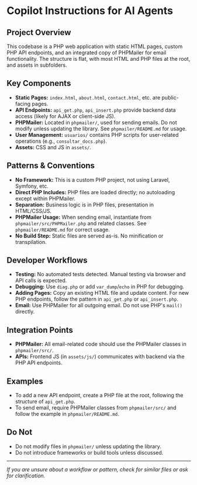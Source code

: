 # Copilot Instructions for AI Agents

## Project Overview
This codebase is a PHP web application with static HTML pages, custom PHP API endpoints, and an integrated copy of PHPMailer for email functionality. The structure is flat, with most HTML and PHP files at the root, and assets in subfolders.

## Key Components
- **Static Pages:** `index.html`, `about.html`, `contact.html`, etc. are public-facing pages.
- **API Endpoints:** `api_get.php`, `api_insert.php` provide backend data access (likely for AJAX or client-side JS).
- **PHPMailer:** Located in `phpmailer/`, used for sending emails. Do not modify unless updating the library. See `phpmailer/README.md` for usage.
- **User Management:** `usuarios/` contains PHP scripts for user-related operations (e.g., `consultar_docs.php`).
- **Assets:** CSS and JS in `assets/`.

## Patterns & Conventions
- **No Framework:** This is a custom PHP project, not using Laravel, Symfony, etc.
- **Direct PHP Includes:** PHP files are loaded directly; no autoloading except within PHPMailer.
- **Separation:** Business logic is in PHP files, presentation in HTML/CSS/JS.
- **PHPMailer Usage:** When sending email, instantiate from `phpmailer/src/PHPMailer.php` and related classes. See `phpmailer/README.md` for correct usage.
- **No Build Step:** Static files are served as-is. No minification or transpilation.

## Developer Workflows
- **Testing:** No automated tests detected. Manual testing via browser and API calls is expected.
- **Debugging:** Use `diag.php` or add `var_dump`/`echo` in PHP for debugging.
- **Adding Pages:** Copy an existing HTML file and update content. For new PHP endpoints, follow the pattern in `api_get.php` or `api_insert.php`.
- **Email:** Use PHPMailer for all outgoing email. Do not use PHP's `mail()` directly.

## Integration Points
- **PHPMailer:** All email-related code should use the PHPMailer classes in `phpmailer/src/`.
- **APIs:** Frontend JS (in `assets/js/`) communicates with backend via the PHP API endpoints.

## Examples
- To add a new API endpoint, create a PHP file at the root, following the structure of `api_get.php`.
- To send email, require PHPMailer classes from `phpmailer/src/` and follow the example in `phpmailer/README.md`.

## Do Not
- Do not modify files in `phpmailer/` unless updating the library.
- Do not introduce frameworks or build tools unless discussed.

---

_If you are unsure about a workflow or pattern, check for similar files or ask for clarification._
